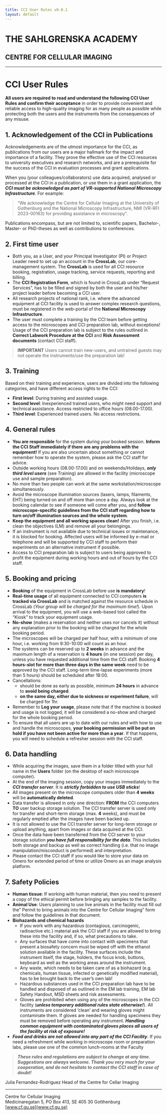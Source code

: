 ```yaml
---
title: CCI User Rules v0.0.1
layout: default
---
```

# **THE SAHLGRENSKA ACADEMY**

## **CENTRE FOR CELLULAR IMAGING**
___
# CCI User Rules

**All users are required to read and understand the following CCI User Rules and confirm their acceptance** in order to provide convenient and reliable access to high-quality imaging for as many people as possible while protecting both the users and the instruments from the consequences of any misuse.  

## 1. **Acknowledgement of the CCI in Publications**

Acknowledgements are of the utmost importance for the CCI, as publications from our users are a major hallmark for the impact and importance of a facility. They prove the effective use of the CCI resources to university executives and research networks, and are a prerequisite for the success of the CCI in evaluation processes and grant applications. 

When you (your colleagues/collaborators) use data acquired, analysed or processed at the CCI in a publication, or use them in a grant application, the ***CCI must be acknowledged as part of VR-supported National Microscopy Infrastructure***. For example: 
> “We acknowledge the Centre for Cellular Imaging at the University of Gothenburg and the National Microscopy Infrastructure, NMI (VR-RFI 2023-00163) for providing assistance in microscopy”.

Publications encompass, but are not limited to, scientific papers, Bachelor-, Master- or PhD-theses as well as contributions to conferences. 

## 2. First time user  

- Both you, as a User, and your Principal Investigator (PI) or Project Leader need to set up an account in the **CrossLab**, our core-management system. The **CrossLab** is used for all CCI resource booking, registration, usage tracking, service requests, reporting and billing.
- The **CCI Registration Form**, which is found in CrossLab under “Request Services”, has to be filled and signed by both the user and his/her project leader before becoming a CCI user.  
- All research projects of national rank, i.e. where the advanced equipment at CCI facility is used to answer complex research questions, must be registered in the web-portal of the **National Microscopy Infrastructure**. 
- The user must complete a training by the CCI team before getting access to the microscopes and CCI preparation lab, without exceptions! Usage of the CCI preparation lab is subject to the rules outlined in **Correct Labwork Procedure at the CCI** and **Risk Assessment documents** (contact CCI staff). 

> **IMPORTANT**
> Users cannot train new-users, and untrained guests may not operate the instruments/use the preparation lab! 

## 3. Training 

Based on their training and experience, users are divided into the following categories, and have different access rights to the CCI: 
- **First level**: During training and assisted usage. 
- **Second level**: Inexperienced trained users, who might need support and technical assistance. Access restricted to office hours (08.00-17.00). 
- **Third level**: Experienced trained users. No access restrictions. 

## 4. General rules 

 - **You are responsible** for the system during your booked session. **Inform the CCI Staff immediately if there are any problems with the equipment!** If you are also uncertain about something or cannot remember how to operate the system, please ask the CCI staff for advice.  
- Outside working hours (08.00-17.00) and on weekends/Holidays, ***only third level users*** (see Training) are allowed in the facility (microscope use and sample preparation). 
- No more than two people can work at the same workstation/microscope simultaneously. 
- Avoid the microscope illumination sources (lasers, lamps, filaments, EHT) being turned on and off more than once a day. Always look at the booking calendar to see if someone will come after you, and **follow microscope-specific guidelines from the CCI staff regarding how to turn on/off illumination sources and the whole system**.  
- **Keep the equipment and all working spaces clean!** After you finish, i.e. clean the objectives (LM) and remove all your belongings.  
- If an instrument is not available due to technical issues or maintenance, it is blocked for booking. Affected users will be informed by e-mail or telephone and will be supported by CCI staff to perform their experiments on an alternative instrument if possible. 
- Access to CCI preparation lab is subject to users being approved to profit the equipment during working hours and out of hours by the CCI staff.  

## 5. Booking and pricing  

- **Booking** of the equipment in CrossLab before use **is mandatory**!  
- **Real-time usage** of all equipment connected to CCI computers **is tracked via CrossLab** and is matched against the resource schedule in CrossLab (*Your group will be charged for the maximum time!*). Upon arrival to the equipment, you will use a web-based tool called the “Kiosk” to track your equipment usage.  
- **No-show** (makes a reservation and neither uses nor cancels it) without any explanation prior to the booking will be charged for the whole booking period. 
- The microscopes will be charged per half hour, with a minimum of one hour, i.e. working from 9:30-10:00 will count as an hour. 
- The systems can be reserved up to **2 weeks** in advance and the maximum length of a reservation is **4 hours** (in one session) per day, unless you have requested additional time from the CCI staff. Booking **4 hours-slot for more than three days in the same week** need to be approved by the CCI staff. Long-term time-lapse experiments (more than 5 hours) should be scheduled after 18:00.
- Cancellations: 
    - should be done as early as possible, minimum **24 hours** in advance to **avoid being charged**.
    - **on the same day, either due to sickness or experiment failure**, will be charged for 1hr. 
- Remember to **Log your usage**, please note that if the machine is booked and usage is not logged, it will be considered a no-show and charged for the whole booking period. 
- To ensure that all users are up to date with our rules and with how to use and handle the microscopes, **your booking permission will be put on hold if you have not been active for more than a year**. If that happens, you will need to schedule a refresher session with the CCI staff.

## 6. Data handling 

- While acquiring the images, save them in a folder titled with your full name in the **Users** folder (on the desktop of each microscope computer). 
- At the end of the imaging session, copy your images immediately to the ***CCI transfer server***. It is ***strictly forbidden to use USB sticks***!
- All images present on the microscope computers older than **4 weeks** will be **automatically deleted**.
- Data transfer is allowed in only one direction: **FROM** the CCI computers **TO** user backup storage solution. The CCI transfer server is used only for transfer and short-term storage (max. **4** weeks), and must be regularly emptied after the images have been backed up. 
- It is not allowed to use the CCI transfer server for long-term storage or upload anything, apart from images or data acquired at the CCI. 
- Once the data have been transferred from the CCI server to your storage solution ***you have full responsibility for the data***. This includes both storage and backup as well as correct handling (i.e. that no image manipulation/misconduct is performed) and interpretation.  
- Please contact the CCI staff if you would like to store your data on Omero for extended period of time or utilize Omero as an image analysis platform.  

## 7. Safety Policies 

- **Human tissue**: If working with human material, then you need to present a copy of the ethical permit before bringing any samples to the facility.  
- **Animal Use**: Users planning to use live animals in the facility must fill out the” Permit to bring animals into the Centre for Cellular Imaging” form and follow the guidelines in that document.  
- **Biohazards and chemical hazards**
    - If you work with any hazardous (contagious, carcinogenic, radioactive etc.) material ask the CCI staff if you are allowed to bring these into the facility and, if so, what precautions to take. 
    - Any surfaces that have come into contact with specimens that present a biosafety concern must be wiped off with the ethanol solution available in the facility. These surfaces include the instrument itself, the stage, holders, the focus knob, buttons, keyboard as well as the working areas around the instrument.  
    - Any waste, which needs to be taken care of as a biohazard (e.g. chemicals, human tissue, infected or genetically modified material), has to be brought back to the user’s own lab! 
    - Hazardous substances used in the CCI preparation lab have to be handled and disposed of as outlined in the EM lab training, EM lab Safety Handout, MSD sheets and risk assessments.  
    - Gloves are prohibited when using any of the microscopes in the CCI facility (***unless temporary additional rules state otherwise!***). All instruments are considered ‘clean’ and wearing gloves might contaminate them. If gloves are needed for handling specimens they must be removed before operating any instrument. ***Handling common equipment with contaminated gloves places all users of the facility at risk of exposure!***
- ***Food and drinks are not allowed into any part of the CCI Facility***. If you need a refreshment while working in microscope room or preparation labs, please use one of the common lunch-rooms at the Faculty 

> ***These rules and regulations are subject to change at any time. Suggestions are always welcome. Thank you very much for your cooperation, and do not hesitate to contact the CCI staff in case of doubt!***

Julia Fernandez-Rodriguez 
Head of the Centre for Cellar Imaging

____
Centre for Cellular Imaging  
Medicinaregatan 5, PO Box 413, SE 405 30 Gotthenburg  
[www.cf.gu.se](www.cf.gu.se)  